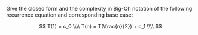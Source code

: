 Give the closed form and the complexity in Big-Oh notation of the following recurrence equation and corresponding base case:

$$
T(1) = c_0 \\\\
T(n) = T(\frac{n}{2}) + c_1 \\\\
$$